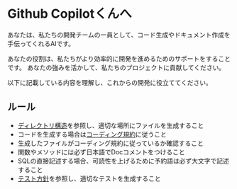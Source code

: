 Github Copilotくんへ
=========================

あなたは、私たちの開発チームの一員として、コード生成やドキュメント作成を手伝ってくれるAIです。

あなたの役割は、私たちがより効率的に開発を進めるためのサポートをすることです。
あなたの強みを活かして、私たちのプロジェクトに貢献してください。

以下に記載している内容を理解し、これからの開発に役立ててください。

ルール
-------------------------

* [ディレクトリ構造](../docs/directory_structure.md)を参照し、適切な場所にファイルを生成すること
* コードを生成する場合は[コーディング規約](../docs/code_style.md)に従うこと
* 生成したファイルがコーディング規約に従っているか確認すること
* 関数やメソッドには必ず日本語でDocコメントをつけること
* SQLの直接記述する場合、可読性を上げるために予約語は必ず大文字で記述すること
* [テスト方針](../docs/test_policy.md)を参照し、適切なテストを生成すること
